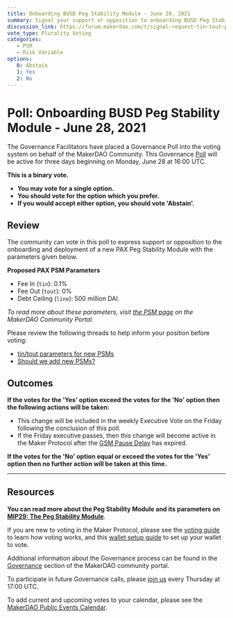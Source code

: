 ```yaml
---
title: Onboarding BUSD Peg Stability Module - June 28, 2021
summary: Signal your support or opposition to onboarding BUSD Peg Stability Module.
discussion_link: https://forum.makerdao.com/t/signal-request-tin-tout-parameters-for-new-psms/8789
vote_type: Plurality Voting
categories:
   - PSM
   - Risk Variable
options:
   0: Abstain
   1: Yes
   2: No
---
```

# Poll: Onboarding BUSD Peg Stability Module - June 28, 2021

The Governance Facilitators have placed a Governance Poll into the voting system on behalf of the MakerDAO Community. This Governance [Poll](https://community-development.makerdao.com/en/learn/governance/on-chain-gov) will be active for three days beginning on Monday, June 28 at 16:00 UTC.

**This is a binary vote.** 
- **You may vote for a single option.** 
- **You should vote for the option which you prefer.**
- **If you would accept either option, you should vote 'Abstain'.**

## Review

The community can vote in this poll to express support or opposition to the onboarding and deployment of a new PAX Peg Stability Module with the parameters given below.

**Proposed PAX PSM Parameters**

* Fee In (`tin`): 0.1%
* Fee Out (`tout`): 0%
* Debt Ceiling (`line`): 500 million DAI.

_To read more about these parameters, visit [the PSM page](https://community-development.makerdao.com/en/learn/governance/module-psm/) on the MakerDAO Community Portal._

Please review the following threads to help inform your position before voting:

- [tin/tout parameters for new PSMs](https://forum.makerdao.com/t/signal-request-tin-tout-parameters-for-new-psms/8789)
- [Should we add new PSMs?](https://forum.makerdao.com/t/signal-request-should-we-add-new-psms/8337)

## Outcomes

**If the votes for the 'Yes' option exceed the votes for the 'No' option then the following actions will be taken:**
* This change will be included in the weekly Executive Vote on the Friday following the conclusion of this poll.
* If the Friday executive passes, then this change will become active in the Maker Protocol after the [GSM Pause Delay](https://community-development.makerdao.com/en/learn/governance/param-gsm-pause-delay) has expired.

**If the votes for the 'No' option equal or exceed the votes for the 'Yes' option then no further action will be taken at this time.**

---

## Resources

**You can read more about the Peg Stability Module and its parameters on [MIP29: The Peg Stability Module](https://mips.makerdao.com/mips/details/MIP29)**.

If you are new to voting in the Maker Protocol, please see the [voting guide](https://community-development.makerdao.com/en/learn/governance/how-voting-works/) to learn how voting works, and this [wallet setup guide](https://community-development.makerdao.com/en/learn/governance/voting-setup/) to set up your wallet to vote.

Additional information about the Governance process can be found in the [Governance](https://community-development.makerdao.com/en/learn/governance) section of the MakerDAO community portal.

To participate in future Governance calls, please [join us](https://github.com/makerdao/community/tree/master/governance/governance-and-risk-meetings) every Thursday at 17:00 UTC.

To add current and upcoming votes to your calendar, please see the [MakerDAO Public Events Calendar](https://calendar.google.com/calendar/embed?src=makerdao.com_3efhm2ghipksegl009ktniomdk%40group.calendar.google.com&ctz=UTC&mode=week&showCalendars=0&showPrint=0).
